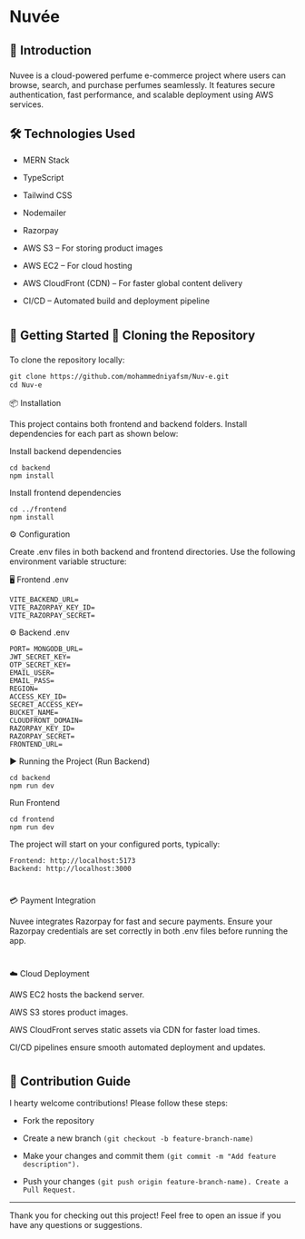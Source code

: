 
# Nuvée


## 📖 Introduction 
###
Nuvee is a cloud-powered perfume e-commerce project where users can browse, search, and purchase perfumes seamlessly. It features secure authentication, fast performance, and scalable deployment using AWS services.
 

## 🛠️ Technologies Used


- MERN Stack
- TypeScript

- Tailwind CSS 

- Nodemailer 

- Razorpay 

- AWS S3 – For storing product images

- AWS EC2 – For cloud hosting

- AWS CloudFront (CDN) – For faster global content delivery

- CI/CD – Automated build and deployment pipeline

#

## 🚀 Getting Started 🧭 Cloning the Repository
###

To clone the repository locally:
```markdown
git clone https://github.com/mohammedniyafsm/Nuv-e.git 
cd Nuv-e
```

📦 Installation

This project contains both frontend and backend folders. Install dependencies for each part as shown below:

Install backend dependencies
```
cd backend 
npm install
```

Install frontend dependencies
```
cd ../frontend 
npm install
```

⚙️ Configuration

Create .env files in both backend and frontend directories. Use the following environment variable structure:

🖥️ Frontend .env 
```
VITE_BACKEND_URL= 
VITE_RAZORPAY_KEY_ID= 
VITE_RAZORPAY_SECRET=
```
⚙️ Backend .env
```
PORT= MONGODB_URL=
JWT_SECRET_KEY=
OTP_SECRET_KEY=
EMAIL_USER= 
EMAIL_PASS=
REGION= 
ACCESS_KEY_ID= 
SECRET_ACCESS_KEY= 
BUCKET_NAME= 
CLOUDFRONT_DOMAIN=
RAZORPAY_KEY_ID= 
RAZORPAY_SECRET=
FRONTEND_URL=
```

▶️ Running the Project (Run Backend)
```
cd backend
npm run dev
```
Run Frontend 
```
cd frontend 
npm run dev
```

The project will start on your configured ports, typically:
```
Frontend: http://localhost:5173
Backend: http://localhost:3000
```
#
💳 Payment Integration

Nuvee integrates Razorpay for fast and secure payments. Ensure your Razorpay credentials are set correctly in both .env files before running the app.
#

☁️ Cloud Deployment

AWS EC2 hosts the backend server.

AWS S3 stores product images.

AWS CloudFront serves static assets via CDN for faster load times.

CI/CD pipelines ensure smooth automated deployment and updates.
#

## 🤝 Contribution Guide

I hearty welcome contributions! Please follow these steps:

- Fork the repository

- Create a new branch ```(git checkout -b feature-branch-name)```

- Make your changes and commit them ```(git commit -m "Add feature description").```

- Push your changes ```(git push origin feature-branch-name). Create a Pull Request.```

---

Thank you for checking out this project! Feel free to open an issue if you have any questions or suggestions.
